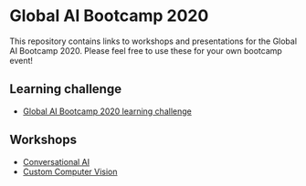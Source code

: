 # Global AI Bootcamp 2020
This repository contains links to workshops and presentations for the Global AI Bootcamp 2020.
Please feel free to use these for your own bootcamp event!

## Learning challenge

* [Global AI Bootcamp 2020 learning challenge](https://aka.ms/gaib-challenge)

## Workshops

* [Conversational AI](https://github.com/GlobalAICommunity/Workshop-Conversational-AI)
* [Custom Computer Vision](https://github.com/GlobalAICommunity/Workshop-CustomVisionAITools)
